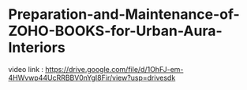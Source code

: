 # Preparation-and-Maintenance-of-ZOHO-BOOKS-for-Urban-Aura-Interiors
video link : https://drive.google.com/file/d/1OhFJ-em-4HWvwp44UcRRBBV0nYgI8Fir/view?usp=drivesdk
